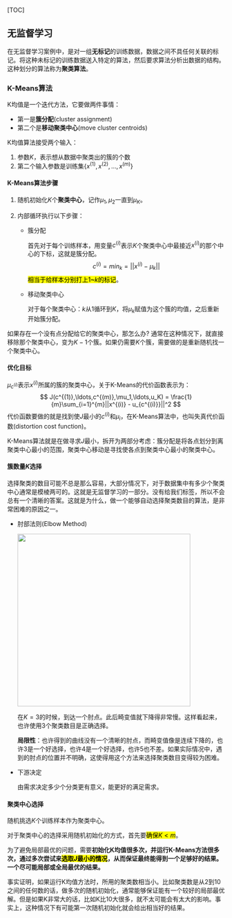 [TOC]

无监督学习
---

在无监督学习案例中，是对一组**无标记**的训练数据，数据之间不具任何关联的标记。将这种未标记的训练数据送入特定的算法，然后要求算法分析出数据的结构。这种划分的算法称为**聚类算法**。

### K-Means算法

K均值是一个迭代方法，它要做两件事情：

- 第一是**簇分配**(cluster assignment)
- 第二个是**移动聚类中心**(move cluster centroids)

K均值算法接受两个输入：

1. 参数$K$，表示想从数据中聚类出的簇的个数
2. 第二个输入参数是训练集$\{x^{(1)},x^{(2)},\ldots,x^{(m)}\}$

#### K-Means算法步骤

1. 随机初始化$K$个**聚类中心**，记作$\mu_1,\mu_2$一直到$\mu_K$。

2. 内部循环执行以下步骤：

   - 簇分配

     首先对于每个训练样本，用变量$c^{(i)}$表示$K$个聚类中心中最接近$x^{(i)}$的那个中心的下标，这就是簇分配。
     $$
     c^{(i)} = min_k = ||x^{(i)} - \mu_k||
     $$
     <mark>相当于给样本分别打上1~$k$的标记</mark>。

   - 移动聚类中心

     对于每个聚类中心：$k$从1循环到$K$，将$μ_k$赋值为这个簇的均值，之后重新开始簇分配。

如果存在一个没有点分配给它的聚类中心，那怎么办? 通常在这种情况下，就直接移除那个聚类中心，变为$K-1$个簇。如果仍需要$K$个簇，需要做的是重新随机找一个聚类中心。

#### 优化目标

$\mu_{c^{(i)}}$表示$x^{(i)}$所属的簇的聚类中心，关于K-Means的代价函数表示为：
$$
J(c^{(1)},\ldots,c^{(m)},\mu_1,\ldots,u_K) = \frac{1}{m}\sum_{i=1}^{m}||x^{(i)} - u_{c^{(i)}}||^2
$$
代价函数要做的就是找到使$J$最小的$c^{(i)}$和$\mu_i$，在K-Means算法中，也叫失真代价函数(distortion cost function)。

K-Means算法就是在做寻求$J$最小，拆开为两部分考虑：簇分配是将各点划分到离聚类中心最小的范围，聚类中心移动是寻找使各点到聚类中心最小的聚类中心。

#### 簇数量$K$选择

选择聚类的数目可能不总是那么容易，大部分情况下，对于数据集中有多少个聚类中心通常是模棱两可的。这就是无监督学习的一部分。没有给我们标签，所以不会总有一个清晰的答案。这就是为什么，做一个能够自动选择聚类数目的算法，是非常困难的原因之一。

- 肘部法则(Elbow Method)

  <img src="http://gtw.oss-cn-shanghai.aliyuncs.com/machine-learning/Stanford/%E8%82%98%E9%83%A8%E6%B3%95%E5%88%99.png" width="400px"/>

  在$K=3$的时候，到达一个肘点。此后畸变值就下降得非常慢。这样看起来，也许使用3个聚类数目是正确选择。

  **局限性**：也许得到的曲线没有一个清晰的肘点，而畸变值像是连续下降的，也许3是一个好选择，也许4是一个好选择，也许5也不差。如果实际情况中，遇到的肘点的位置并不明确，这使得用这个方法来选择聚类数目变得较为困难。

- 下游决定

  由需求决定多少个分类更有意义，能更好的满足需求。

#### 聚类中心选择

随机挑选$K$个训练样本作为聚类中心。

对于聚类中心的选择采用随机初始化的方式，首先要<mark>确保$K<m$</mark>。

为了避免局部最优的问题，需要**初始化K均值很多次，并运行K-Means方法很多次，通过多次尝试来<mark>选取$J$最小的情况</mark>，从而保证最终能得到一个足够好的结果。一个尽可能局部或全局最优的结果。**

事实证明，如果运行K均值方法时，所用的聚类数相当小。比如聚类数是从2到10之间的任何数的话，做多次的随机初始化，通常能够保证能有一个较好的局部最优解。但是如果K非常大的话，比如K比10大很多，就不太可能会有太大的影响。事实上，这种情况下有可能第一次随机初始化就会给出相当好的结果。

